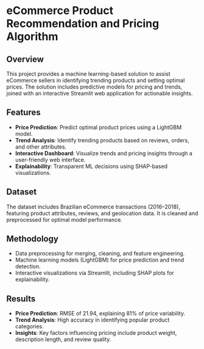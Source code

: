 # eCommerce Product Recommendation and Pricing Algorithm  

## Overview  
This project provides a machine learning-based solution to assist eCommerce sellers in identifying trending products and setting optimal prices. The solution includes predictive models for pricing and trends, joined with an interactive Streamlit web application for actionable insights.  

## Features  
- **Price Prediction**: Predict optimal product prices using a LightGBM model.  
- **Trend Analysis**: Identify trending products based on reviews, orders, and other attributes.  
- **Interactive Dashboard**: Visualize trends and pricing insights through a user-friendly web interface.  
- **Explainability**: Transparent ML decisions using SHAP-based visualizations.  

## Dataset  
The dataset includes Brazilian eCommerce transactions (2016–2018), featuring product attributes, reviews, and geolocation data. It is cleaned and preprocessed for optimal model performance.

## Methodology  
- Data preprocessing for merging, cleaning, and feature engineering.  
- Machine learning models (LightGBM) for price prediction and trend detection.  
- Interactive visualizations via Streamlit, including SHAP plots for explainability.  

## Results  
- **Price Prediction**: RMSE of 21.94, explaining 81% of price variability.  
- **Trend Analysis**: High accuracy in identifying popular product categories.  
- **Insights**: Key factors influencing pricing include product weight, description length, and review quality.  
